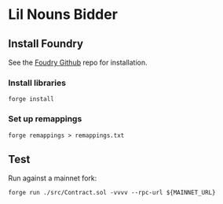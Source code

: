 # Lil Nouns Bidder

## Install Foundry
See the [Foudry Github](https://github.com/gakonst/foundry#installation) repo for installation.

### Install libraries
```
forge install
```

### Set up remappings
```
forge remappings > remappings.txt
```


## Test
Run against a mainnet fork:
```
forge run ./src/Contract.sol -vvvv --rpc-url ${MAINNET_URL}
```
